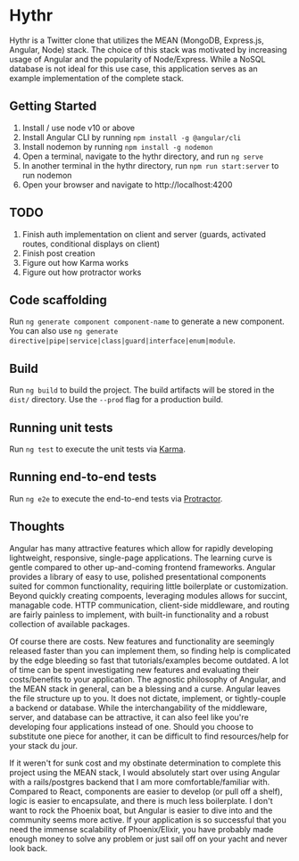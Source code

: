 # Hythr

Hythr is a Twitter clone that utilizes the MEAN (MongoDB, Express.js, Angular, Node) stack. The choice of this stack was motivated by increasing usage of Angular and the popularity of Node/Express. While a NoSQL database is not ideal for this use case, this application serves as an example implementation of the complete stack. 

## Getting Started

1. Install / use node v10 or above
2. Install Angular CLI by running `npm install -g @angular/cli`
3. Install nodemon by running `npm install -g nodemon`
4. Open a terminal, navigate to the hythr directory, and run `ng serve`
6. In another terminal in the hythr directory, run `npm run start:server` to run nodemon
7. Open your browser and navigate to http://localhost:4200

## TODO

1. Finish auth implementation on client and server (guards, activated routes, conditional displays on client)
2. Finish post creation
3. Figure out how Karma works
4. Figure out how protractor works

## Code scaffolding

Run `ng generate component component-name` to generate a new component. You can also use `ng generate directive|pipe|service|class|guard|interface|enum|module`.

## Build

Run `ng build` to build the project. The build artifacts will be stored in the `dist/` directory. Use the `--prod` flag for a production build.

## Running unit tests

Run `ng test` to execute the unit tests via [Karma](https://karma-runner.github.io).

## Running end-to-end tests

Run `ng e2e` to execute the end-to-end tests via [Protractor](http://www.protractortest.org/).

## Thoughts

Angular has many attractive features which allow for rapidly developing lightweight, responsive, single-page applications. The learning curve is gentle compared to other up-and-coming frontend frameworks. Angular provides a library of easy to use, polished presentational components suited for common functionality, requiring little boilerplate or customization. Beyond quickly creating compoents, leveraging modules allows for succint, managable code. HTTP communication, client-side middleware, and routing are fairly painless to implement, with built-in functionality and a robust collection of available packages.

Of course there are costs. New features and functionality are seemingly released faster than you can implement them, so finding help is complicated by the edge bleeding so fast that tutorials/examples become outdated. A lot of time can be spent investigating new features and evaluating their costs/benefits to your application. The agnostic philosophy of Angular, and the MEAN stack in general, can be a blessing and a curse. Angular leaves the file structure up to you. It does not dictate, implement, or tightly-couple a backend or database. While the interchangability of the middleware, server, and database can be attractive, it can also feel like you're developing four applications instead of one. Should you choose to substitute one piece for another, it can be difficult to find resources/help for your stack du jour.

If it weren't for sunk cost and my obstinate determination to complete this project using the MEAN stack, I would absolutely start over using Angular with a rails/postgres backend that I am more comfortable/familiar with. Compared to React, components are easier to develop (or pull off a shelf), logic is easier to encapsulate, and there is much less boilerplate. I don't want to rock the Phoenix boat, but Angular is easier to dive into and the community seems more active. If your application is so successful that you need the immense scalability of Phoenix/Elixir, you have probably made enough money to solve any problem or just sail off on your yacht and never look back.
